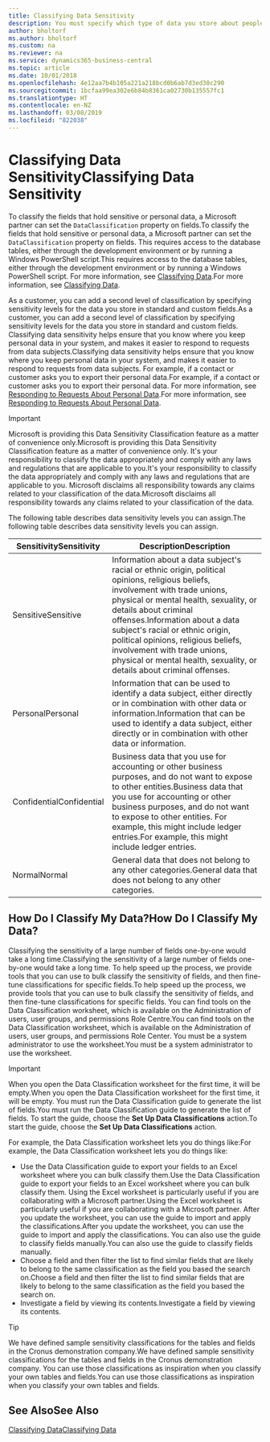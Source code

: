 ```yaml
---
title: Classifying Data Sensitivity
description: You must specify which type of data you store about people so that you can respond to data subject requests.
author: bholtorf
ms.author: bholtorf
ms.custom: na
ms.reviewer: na
ms.service: dynamics365-business-central
ms.topic: article
ms.date: 10/01/2018
ms.openlocfilehash: 4e12aa7b4b105a221a218bcd0b6ab7d3ed30c290
ms.sourcegitcommit: 1bcfaa99ea302e6b84b8361ca02730b135557fc1
ms.translationtype: HT
ms.contentlocale: en-NZ
ms.lasthandoff: 03/08/2019
ms.locfileid: "822038"
---
```

# <a name="classifying-data-sensitivity"></a><span data-ttu-id="77436-103">Classifying Data Sensitivity</span><span class="sxs-lookup"><span data-stu-id="77436-103">Classifying Data Sensitivity</span></span>
<span data-ttu-id="77436-104">To classify the fields that hold sensitive or personal data, a Microsoft partner can set the ```DataClassification``` property on fields.</span><span class="sxs-lookup"><span data-stu-id="77436-104">To classify the fields that hold sensitive or personal data, a Microsoft partner can set the ```DataClassification``` property on fields.</span></span> <span data-ttu-id="77436-105">This requires access to the database tables, either through the development environment or by running a Windows PowerShell script.</span><span class="sxs-lookup"><span data-stu-id="77436-105">This requires access to the database tables, either through the development environment or by running a Windows PowerShell script.</span></span> <span data-ttu-id="77436-106">For more information, see [Classifying Data](https://docs.microsoft.com/en-us/dynamics-nav/classifying-data).</span><span class="sxs-lookup"><span data-stu-id="77436-106">For more information, see [Classifying Data](https://docs.microsoft.com/en-us/dynamics-nav/classifying-data).</span></span>  

<span data-ttu-id="77436-107">As a customer, you can add a second level of classification by specifying sensitivity levels for the data you store in standard and custom fields.</span><span class="sxs-lookup"><span data-stu-id="77436-107">As a customer, you can add a second level of classification by specifying sensitivity levels for the data you store in standard and custom fields.</span></span> <span data-ttu-id="77436-108">Classifying data sensitivity helps ensure that you know where you keep personal data in your system, and makes it easier to respond to requests from data subjects.</span><span class="sxs-lookup"><span data-stu-id="77436-108">Classifying data sensitivity helps ensure that you know where you keep personal data in your system, and makes it easier to respond to requests from data subjects.</span></span> <span data-ttu-id="77436-109">For example, if a contact or customer asks you to export their personal data.</span><span class="sxs-lookup"><span data-stu-id="77436-109">For example, if a contact or customer asks you to export their personal data.</span></span> <span data-ttu-id="77436-110">For more information, see [Responding to Requests About Personal Data](admin-responding-to-requests-about-personal-data.md).</span><span class="sxs-lookup"><span data-stu-id="77436-110">For more information, see [Responding to Requests About Personal Data](admin-responding-to-requests-about-personal-data.md).</span></span>

> [!Important]
> <span data-ttu-id="77436-111">Microsoft is providing this Data Sensitivity Classification feature as a matter of convenience only.</span><span class="sxs-lookup"><span data-stu-id="77436-111">Microsoft is providing this Data Sensitivity Classification feature as a matter of convenience only.</span></span> <span data-ttu-id="77436-112">It's your responsibility to classify the data appropriately and comply with any laws and regulations that are applicable to you.</span><span class="sxs-lookup"><span data-stu-id="77436-112">It's your responsibility to classify the data appropriately and comply with any laws and regulations that are applicable to you.</span></span> <span data-ttu-id="77436-113">Microsoft disclaims all responsibility towards any claims related to your classification of the data.</span><span class="sxs-lookup"><span data-stu-id="77436-113">Microsoft disclaims all responsibility towards any claims related to your classification of the data.</span></span>  

<span data-ttu-id="77436-114">The following table describes data sensitivity levels you can assign.</span><span class="sxs-lookup"><span data-stu-id="77436-114">The following table describes data sensitivity levels you can assign.</span></span>

|<span data-ttu-id="77436-115">Sensitivity</span><span class="sxs-lookup"><span data-stu-id="77436-115">Sensitivity</span></span>|<span data-ttu-id="77436-116">Description</span><span class="sxs-lookup"><span data-stu-id="77436-116">Description</span></span>|
|----|----|
|<span data-ttu-id="77436-117">Sensitive</span><span class="sxs-lookup"><span data-stu-id="77436-117">Sensitive</span></span> | <span data-ttu-id="77436-118">Information about a data subject's racial or ethnic origin, political opinions, religious beliefs, involvement with trade unions, physical or mental health, sexuality, or details about criminal offenses.</span><span class="sxs-lookup"><span data-stu-id="77436-118">Information about a data subject's racial or ethnic origin, political opinions, religious beliefs, involvement with trade unions, physical or mental health, sexuality, or details about criminal offenses.</span></span> |
|<span data-ttu-id="77436-119">Personal</span><span class="sxs-lookup"><span data-stu-id="77436-119">Personal</span></span> | <span data-ttu-id="77436-120">Information that can be used to identify a data subject, either directly or in combination with other data or information.</span><span class="sxs-lookup"><span data-stu-id="77436-120">Information that can be used to identify a data subject, either directly or in combination with other data or information.</span></span>|
|<span data-ttu-id="77436-121">Confidential</span><span class="sxs-lookup"><span data-stu-id="77436-121">Confidential</span></span> | <span data-ttu-id="77436-122">Business data that you use for accounting or other business purposes, and do not want to expose to other entities.</span><span class="sxs-lookup"><span data-stu-id="77436-122">Business data that you use for accounting or other business purposes, and do not want to expose to other entities.</span></span> <span data-ttu-id="77436-123">For example, this might include ledger entries.</span><span class="sxs-lookup"><span data-stu-id="77436-123">For example, this might include ledger entries.</span></span>|
|<span data-ttu-id="77436-124">Normal</span><span class="sxs-lookup"><span data-stu-id="77436-124">Normal</span></span> | <span data-ttu-id="77436-125">General data that does not belong to any other categories.</span><span class="sxs-lookup"><span data-stu-id="77436-125">General data that does not belong to any other categories.</span></span>|

## <a name="how-do-i-classify-my-data"></a><span data-ttu-id="77436-126">How Do I Classify My Data?</span><span class="sxs-lookup"><span data-stu-id="77436-126">How Do I Classify My Data?</span></span>
<span data-ttu-id="77436-127">Classifying the sensitivity of a large number of fields one-by-one would take a long time.</span><span class="sxs-lookup"><span data-stu-id="77436-127">Classifying the sensitivity of a large number of fields one-by-one would take a long time.</span></span> <span data-ttu-id="77436-128">To help speed up the process, we provide tools that you can use to bulk classify the sensitivity of fields, and then fine-tune classifications for specific fields.</span><span class="sxs-lookup"><span data-stu-id="77436-128">To help speed up the process, we provide tools that you can use to bulk classify the sensitivity of fields, and then fine-tune classifications for specific fields.</span></span> <span data-ttu-id="77436-129">You can find tools on the Data Classification worksheet, which is available on the Administration of users, user groups, and permissions Role Centre.</span><span class="sxs-lookup"><span data-stu-id="77436-129">You can find tools on the Data Classification worksheet, which is available on the Administration of users, user groups, and permissions Role Center.</span></span> <span data-ttu-id="77436-130">You must be a system administrator to use the worksheet.</span><span class="sxs-lookup"><span data-stu-id="77436-130">You must be a system administrator to use the worksheet.</span></span>

> [!Important]
> <span data-ttu-id="77436-131">When you open the Data Classification worksheet for the first time, it will be empty.</span><span class="sxs-lookup"><span data-stu-id="77436-131">When you open the Data Classification worksheet for the first time, it will be empty.</span></span> <span data-ttu-id="77436-132">You must run the Data Classification guide to generate the list of fields.</span><span class="sxs-lookup"><span data-stu-id="77436-132">You must run the Data Classification guide to generate the list of fields.</span></span> <span data-ttu-id="77436-133">To start the guide, choose the **Set Up Data Classifications** action.</span><span class="sxs-lookup"><span data-stu-id="77436-133">To start the guide, choose the **Set Up Data Classifications** action.</span></span>

<span data-ttu-id="77436-134">For example, the Data Classification worksheet lets you do things like:</span><span class="sxs-lookup"><span data-stu-id="77436-134">For example, the Data Classification worksheet lets you do things like:</span></span>  

* <span data-ttu-id="77436-135">Use the Data Classification guide to export your fields to an Excel worksheet where you can bulk classify them.</span><span class="sxs-lookup"><span data-stu-id="77436-135">Use the Data Classification guide to export your fields to an Excel worksheet where you can bulk classify them.</span></span> <span data-ttu-id="77436-136">Using the Excel worksheet is particularly useful if you are collaborating with a Microsoft partner.</span><span class="sxs-lookup"><span data-stu-id="77436-136">Using the Excel worksheet is particularly useful if you are collaborating with a Microsoft partner.</span></span> <span data-ttu-id="77436-137">After you update the worksheet, you can use the guide to import and apply the classifications.</span><span class="sxs-lookup"><span data-stu-id="77436-137">After you update the worksheet, you can use the guide to import and apply the classifications.</span></span> <span data-ttu-id="77436-138">You can also use the guide to classify fields manually.</span><span class="sxs-lookup"><span data-stu-id="77436-138">You can also use the guide to classify fields manually.</span></span>  
* <span data-ttu-id="77436-139">Choose a field and then filter the list to find similar fields that are likely to belong to the same classification as the field you based the search on.</span><span class="sxs-lookup"><span data-stu-id="77436-139">Choose a field and then filter the list to find similar fields that are likely to belong to the same classification as the field you based the search on.</span></span>  
* <span data-ttu-id="77436-140">Investigate a field by viewing its contents.</span><span class="sxs-lookup"><span data-stu-id="77436-140">Investigate a field by viewing its contents.</span></span>  

> [!Tip]
> <span data-ttu-id="77436-141">We have defined sample sensitivity classifications for the tables and fields in the Cronus demonstration company.</span><span class="sxs-lookup"><span data-stu-id="77436-141">We have defined sample sensitivity classifications for the tables and fields in the Cronus demonstration company.</span></span> <span data-ttu-id="77436-142">You can use those classifications as inspiration when you classify your own tables and fields.</span><span class="sxs-lookup"><span data-stu-id="77436-142">You can use those classifications as inspiration when you classify your own tables and fields.</span></span>

## <a name="see-also"></a><span data-ttu-id="77436-143">See Also</span><span class="sxs-lookup"><span data-stu-id="77436-143">See Also</span></span>
[<span data-ttu-id="77436-144">Classifying Data</span><span class="sxs-lookup"><span data-stu-id="77436-144">Classifying Data</span></span>](https://docs.microsoft.com/en-us/dynamics-nav/classifying-data)  
